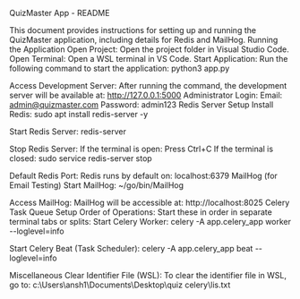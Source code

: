 QuizMaster App - README

This document provides instructions for setting up and running the QuizMaster application, including details for Redis and MailHog.
Running the Application
Open Project: Open the project folder in Visual Studio Code.
Open Terminal: Open a WSL terminal in VS Code.
Start Application: Run the following command to start the application:
python3 app.py


Access Development Server: After running the command, the development server will be available at:
http://127.0.0.1:5000
Administrator Login:
Email: admin@quizmaster.com
Password: admin123
Redis Server Setup
Install Redis:
sudo apt install redis-server -y


Start Redis Server:
redis-server

Stop Redis Server:
If the terminal is open: Press Ctrl+C
If the terminal is closed:
sudo service redis-server stop


Default Redis Port: Redis runs by default on: localhost:6379
MailHog (for Email Testing)
Start MailHog:
~/go/bin/MailHog


Access MailHog: MailHog will be accessible at:
http://localhost:8025
Celery Task Queue Setup
Order of Operations: Start these in order in separate terminal tabs or splits:
Start Celery Worker:
celery -A app.celery_app worker --loglevel=info


Start Celery Beat (Task Scheduler):
celery -A app.celery_app beat --loglevel=info


Miscellaneous
Clear Identifier File (WSL): To clear the identifier file in WSL, go to:
c:\Users\ansh1\Documents\Desktop\quiz celery\lis.txt
